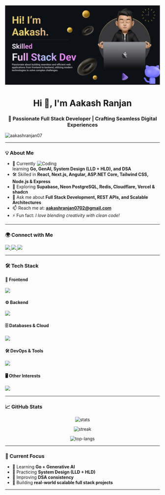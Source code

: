 ![MasterHead](https://github.com/AakashRanjan07/AakashRanjan07/blob/main/Make%20your%20README.png)

<h1 align="center">Hi 👋, I'm Aakash Ranjan</h1>
<h3 align="center">🚀 Passionate Full Stack Developer | Crafting Seamless Digital Experiences</h3>




<p align="left"> <img src="https://komarev.com/ghpvc/?username=aakashranjan07&label=Profile%20views&color=0e75b6&style=flat" alt="aakashranjan07" /> </p>

---

### 💡 About Me
<img align="right" alt="Coding" width="400" src="https://raw.githubusercontent.com/abhisheknaiidu/abhisheknaiidu/master/code.gif"/>

- 🌱 Currently learning **Go, GenAI, System Design (LLD + HLD), and DSA**  
- 🛠 Skilled in **React, Next.js, Angular, ASP.NET Core, Tailwind CSS, Node.js & Express**  
- 🚀 Exploring **Supabase, Neon PostgreSQL, Redis, Cloudflare, Vercel & shadcn**  
- 💬 Ask me about **Full Stack Development, REST APIs, and Scalable Architectures**  
- 📫 Reach me at: **aakashranjan0702@gmail.com**  
- ⚡ Fun fact: *I love blending creativity with clean code!*  

---

### 🌍 Connect with Me  
<p align="left">
  <a href="https://linkedin.com/in/aakash-ranjan-319b83224" target="_blank">
    <img src="https://skillicons.dev/icons?i=linkedin" height="40" />
  </a>
  <a href="https://leetcode.com/aakashranjan07" target="_blank">
    <img src="https://cdn.iconscout.com/icon/free/png-256/free-leetcode-3521542-2944960.png" height="40" />
  </a>
  <a href="https://auth.geeksforgeeks.org/user/aakashranjan0702" target="_blank">
    <img src="https://upload.wikimedia.org/wikipedia/commons/4/43/GeeksforGeeks.svg" height="40" />
  </a>
</p>

---

### 🛠 Tech Stack

#### 🎨 Frontend  
<p align="left">
  <img src="https://skillicons.dev/icons?i=react,nextjs,angular,tailwind,typescript,js,html,css" />
</p>

#### ⚙️ Backend  
<p align="left">
  <img src="https://skillicons.dev/icons?i=nodejs,express,dotnet,python,java,go" />
</p>

#### 🗄️ Databases & Cloud  
<p align="left">
  <img src="https://skillicons.dev/icons?i=mongodb,postgres,mysql,redis,firebase,aws,neon" />
</p>

#### 🛠 DevOps & Tools  
<p align="left">
  <img src="https://skillicons.dev/icons?i=docker,git,github,postman,linux,vscode,vercel,cloudflare,figma" />
</p>

#### 🖥️ Other Interests  
<p align="left">
  <img src="https://skillicons.dev/icons?i=neovim,bash,zsh" />
</p>

---

### 📈 GitHub Stats
<p align="center">
  <img src="https://github-readme-stats.vercel.app/api?username=aakashranjan07&show_icons=true&theme=radical" alt="stats" />
</p>

<p align="center">
  <img src="https://github-readme-streak-stats.herokuapp.com/?user=aakashranjan07&theme=radical" alt="streak" />
</p>

<p align="center">
  <img src="https://github-readme-stats.vercel.app/api/top-langs?username=aakashranjan07&show_icons=true&locale=en&layout=compact&theme=radical" alt="top-langs" />
</p>

---

### 🚀 Current Focus  
- 📌 Learning **Go + Generative AI**  
- 📌 Practicing **System Design (LLD + HLD)**  
- 📌 Improving **DSA consistency**  
- 📌 Building **real-world scalable full stack projects**  

---
